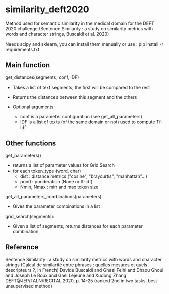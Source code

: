 # similarity_deft2020

Method used for semantic similarity in the medical domain for the DEFT 2020 challenge (Sentence Similarity : a study on similarity metrics with words and character strings, Buscaldi et al. 2020)

Needs scipy and sklearn, you can install them manually or use :
pip install -r requirements.txt

## Main function

get_distances(segments, conf, IDF) 
 - Takes a list of text segments, the first will be compared to the rest
 - Returns the distances between this segment and the others

 - Optional arguments:
   -  conf is a parameter configuration (see get_all_parameters)
   -  IDF is a list of texts (of the same domain or not) used to compute Tf-Idf


## Other functions

get_parameters()
 - returns a list of parameter values for Grid Search
 - for each token_type (word, char)
   - dist :  distance metrics ("cosine", "braycurtis", "manhattan"...)
   - pond : ponderation (None or tf-idf)
   - Nmin, Nmax : min and max token size

get_all_parameters_combinations(parameters)
  - Gives the parameter combinations in a list

grid_search(segments):
  - Given a list of segments, returns distances for each parameter combination


## Reference
Sentence Similarity : a study on similarity metrics with words and character strings (Calcul de similarité entre phrases : quelles mesures et quels descripteurs ?, in French)
Davide Buscaldi and Ghazi Felhi and Dhaou Ghoul and Joseph Le Roux and Gaël Lejeune and Xudong Zhang
DEFT@JEP/TALN/RECITAL 2020, p. 14-25 (ranked 2nd in two tasks, best unsupervised method)
